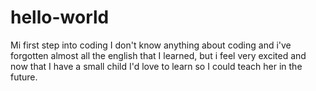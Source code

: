 # hello-world
Mi first step into coding
I don't know anything about coding and i've forgotten almost all the english that I learned, but i feel very excited and now that I have a small child I'd love to learn so I could teach her in the future.
